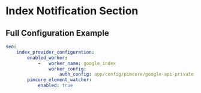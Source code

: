 # Index Notification Section

## Full Configuration Example

```yaml
seo:
    index_provider_configuration:
        enabled_worker:
            -   worker_name: google_index
                worker_config:
                    auth_config: app/config/pimcore/google-api-private-key.json # default pimcore: app/config/pimcore/google-api-private-key.json
        pimcore_element_watcher:
            enabled: true
```